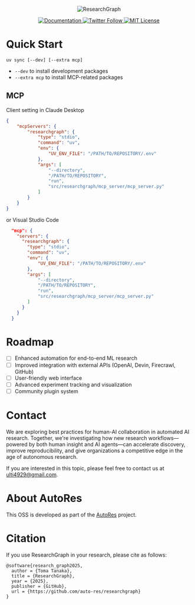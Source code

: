 <!-- Title Image Placeholder -->
<p align="center">
  <img src="https://via.placeholder.com/600x150?text=ResearchGraph" alt="ResearchGraph" />
</p>

<p align="center">
  <a href="https://auto-res.github.io/researchgraph/">
    <img src="https://img.shields.io/badge/Documentation-%F0%9F%93%95-blue" alt="Documentation" />
  </a>
  <a href="https://x.com/fuyu_quant">
    <img src="https://img.shields.io/twitter/follow/fuyu_quant?style=social" alt="Twitter Follow" />
  </a>
  <a href="https://github.com/auto-res/researchgraph/blob/main/LICENSE">
    <img src="https://img.shields.io/badge/License-MIT-green.svg" alt="MIT License" />
  </a>
</p>

# Quick Start

```
uv sync [--dev] [--extra mcp]
```

- `--dev` to install development packages
- `--extra mcp` to install MCP-related packages


## MCP

Client setting in Claude Desktop
```json
{
    "mcpServers": {
        "researchgraph": {
            "type": "stdio",
            "command": "uv",
            "env": {
                "UV_ENV_FILE": "/PATH/TO/REPOSITORY/.env"
            },
            "args": [
                "--directory",
                "/PATH/TO/REPOSITORY",
                "run",
                "src/researchgraph/mcp_server/mcp_server.py"
            ]
        }
    }
}
```
or Visual Studio Code
```json
  "mcp": {
    "servers": {
      "researchgraph": {
        "type": "stdio",
        "command": "uv",
        "env": {
            "UV_ENV_FILE": "/PATH/TO/REPOSITORY/.env"
        },
        "args": [
            "--directory",
            "/PATH/TO/REPOSITORY",
            "run",
            "src/researchgraph/mcp_server/mcp_server.py"
        ]
      }
    }
  }
```

# Roadmap

- [ ] Enhanced automation for end-to-end ML research
- [ ] Improved integration with external APIs (OpenAI, Devin, Firecrawl, GitHub)
- [ ] User-friendly web interface
- [ ] Advanced experiment tracking and visualization
- [ ] Community plugin system

# Contact

We are exploring best practices for human-AI collaboration in automated AI research. Together, we're investigating how new research workflows—powered by both human insight and AI agents—can accelerate discovery, improve reproducibility, and give organizations a competitive edge in the age of autonomous research.

If you are interested in this topic, please feel free to contact us at <a href="mailto:ulti4929@gmail.com">ulti4929@gmail.com</a>.

# About AutoRes

This OSS is developed as part of the [AutoRes](https://www.autores.one/english) project.

# Citation

If you use ResearchGraph in your research, please cite as follows:

```
@software{research_graph2025,
  author = {Toma Tanaka},
  title = {ResearchGraph},
  year = {2025},
  publisher = {GitHub},
  url = {https://github.com/auto-res/researchgraph}
}
```
